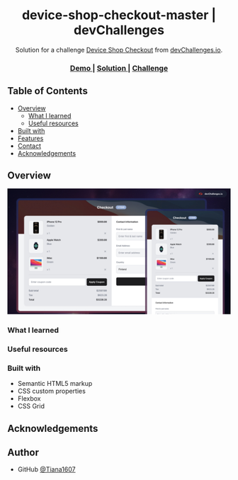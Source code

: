 <!-- Please update value in the {}  -->

<h1 align="center">device-shop-checkout-master | devChallenges</h1>

<div align="center">
   Solution for a challenge <a href="https://devchallenges.io/challenge/apple-shop-checkout-page-challenge" target="_blank">Device Shop Checkout</a> from <a href="http://devchallenges.io" target="_blank">devChallenges.io</a>.
</div>

<div align="center">
  <h3>
    <a href="{https://your-demo-link.your-domain}">
      Demo
    </a>
    <span> | </span>
    <a href="{https://your-url-to-the-solution}">
      Solution
    </a>
    <span> | </span>
    <a href="https://devchallenges.io/challenge/apple-shop-checkout-page-challenge">
      Challenge
    </a>
  </h3>
</div>

<!-- TABLE OF CONTENTS -->

## Table of Contents

- [Overview](#overview)
  - [What I learned](#what-i-learned)
  - [Useful resources](#useful-resources)
- [Built with](#built-with)
- [Features](#features)
- [Contact](#contact)
- [Acknowledgements](#acknowledgements)

<!-- OVERVIEW -->

## Overview

![screenshot](thumbnail.jpg)

<!--
Introduce your projects by taking a screenshot or a gif. Try to tell visitors a story about your project by answering:

- What have you learned/improved?
- Your wisdom? :)
-->

### What I learned

<!-- Use this section to recap over some of your major learnings while working through this project. Writing these out and providing code samples of areas you want to highlight is a great way to reinforce your own knowledge. -->

### Useful resources

<!--
- [Example resource 1](https://www.example.com) - This helped me for XYZ reason. I really liked this pattern and will use it going forward.
- [Example resource 2](https://www.example.com) - This is an amazing article which helped me finally understand XYZ. I'd recommend it to anyone still learning this concept.
-->

### Built with

<!-- This section should list any major frameworks that you built your project using. Here are a few examples.-->

- Semantic HTML5 markup
- CSS custom properties
- Flexbox
- CSS Grid

## Acknowledgements

<!-- This section should list any articles or add-ons/plugins that helps you to complete the project. This is optional but it will help you in the future. For exmpale -->

## Author
- GitHub [@Tiana1607](https://github.com/Tiana1607)
